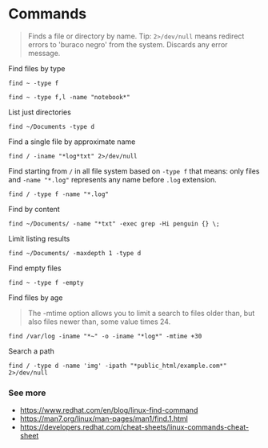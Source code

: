 # Commands
> Finds a file or directory by name.
> Tip: `2>/dev/null` means redirect errors to 'buraco negro' from the system. Discards any error message.


Find files by type
```
find ~ -type f
```

```
find ~ -type f,l -name "notebook*"
```

List just directories
```
find ~/Documents -type d
```

Find a single file by approximate name
```
find / -iname "*log*txt" 2>/dev/null
```

Find starting from `/` in all file system based on `-type f` that means: only files and `-name "*.log"` represents any name before `.log` extension.
```
find / -type f -name "*.log"
```

Find by content
```
find ~/Documents/ -name "*txt" -exec grep -Hi penguin {} \;
```

Limit listing results
```
find ~/Documents/ -maxdepth 1 -type d
```

Find empty files
```
find ~ -type f -empty
```

Find files by age
> The -mtime option allows you to limit a search to files older than, but also files newer than, some value times 24.
```
find /var/log -iname "*~" -o -iname "*log*" -mtime +30
```

Search a path
```
find / -type d -name 'img' -ipath "*public_html/example.com*" 2>/dev/null
```

### See more
- https://www.redhat.com/en/blog/linux-find-command
- https://man7.org/linux/man-pages/man1/find.1.html
- https://developers.redhat.com/cheat-sheets/linux-commands-cheat-sheet


